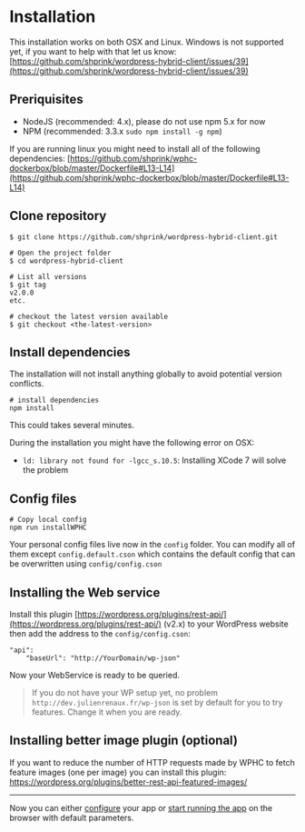 # Installation

This installation works on both OSX and Linux. Windows is not supported yet, if you want to help with that let us know: [https://github.com/shprink/wordpress-hybrid-client/issues/39](https://github.com/shprink/wordpress-hybrid-client/issues/39)

## Preriquisites

- NodeJS (recommended: 4.x), please do not use npm 5.x for now
- NPM (recommended: 3.3.x `sudo npm install -g npm`)

If you are running linux you might need to install all of the following dependencies: [https://github.com/shprink/wphc-dockerbox/blob/master/Dockerfile#L13-L14](https://github.com/shprink/wphc-dockerbox/blob/master/Dockerfile#L13-L14)

## Clone repository

```
$ git clone https://github.com/shprink/wordpress-hybrid-client.git

# Open the project folder
$ cd wordpress-hybrid-client

# List all versions
$ git tag
v2.0.0
etc.

# checkout the latest version available
$ git checkout <the-latest-version>
```

## Install dependencies

The installation will not install anything globally to avoid potential version conflicts.

```
# install dependencies
npm install
```

This could takes several minutes.

During the installation you might have the following error on OSX:
- `ld: library not found for -lgcc_s.10.5`: Installing XCode 7 will solve the problem

## Config files

```
# Copy local config
npm run installWPHC
```

Your personal config files live now in the `config` folder. You can modify all of them except `config.default.cson` which contains the default config that can be overwritten using `config/config.cson`

## Installing the Web service

Install this plugin [https://wordpress.org/plugins/rest-api/](https://wordpress.org/plugins/rest-api/) (v2.x) to your WordPress website then add the address to the `config/config.cson`:

```
"api":
    "baseUrl": "http://YourDomain/wp-json"
```

Now your WebService is ready to be queried.

> If you do not have your WP setup yet, no problem `http://dev.julienrenaux.fr/wp-json` is set by default for you to try features. Change it when you are ready.

## Installing better image plugin (optional)

If you want to reduce the number of HTTP requests made by WPHC to fetch feature images (one per image) you can install this plugin: <https://wordpress.org/plugins/better-rest-api-featured-images/>

---

Now you can either [configure](CONFIGURATION.md) your app or [start running the app](DEVELOPMENT.md) on the browser with default parameters.
